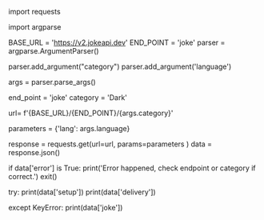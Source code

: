 import requests

import argparse

BASE_URL = 'https://v2.jokeapi.dev'
END_POINT = 'joke'
parser = argparse.ArgumentParser()

parser.add_argument("category")
parser.add_argument('language')

args = parser.parse_args()



end_point = 'joke'
category = 'Dark'

url= f'{BASE_URL}/{END_POINT}/{args.category}'

parameters = {'lang': args.language}


response = requests.get(url=url, params=parameters )
data = response.json()


if data['error'] is True:
    print('Error happened, check endpoint or category if correct.')
    exit()

try:
    print(data['setup'])
    print(data['delivery'])

except KeyError:
    print(data['joke'])

